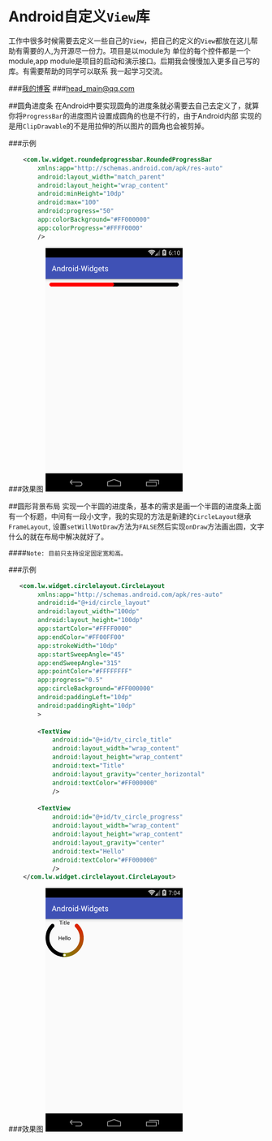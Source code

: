 # Android自定义`View`库
工作中很多时候需要去定义一些自己的`View`，把自己的定义的`View`都放在这儿帮助有需要的人,为开源尽一份力。项目是以module为
单位的每个控件都是一个module,app module是项目的启动和演示接口。后期我会慢慢加入更多自己写的库。有需要帮助的同学可以联系
我一起学习交流。

###[我的博客](http://www.cnblogs.com/xwgblog/)
###head_main@qq.com

    
##圆角进度条
在Android中要实现圆角的进度条就必需要去自己去定义了，就算你将`ProgressBar`的进度图片设置成圆角的也是不行的，由于Android内部
实现的是用`ClipDrawable`的不是用拉伸的所以图片的圆角也会被剪掉。
   
###示例
```xml
    <com.lw.widget.roundedprogressbar.RoundedProgressBar
        xmlns:app="http://schemas.android.com/apk/res-auto"
        android:layout_width="match_parent"
        android:layout_height="wrap_content"
        android:minHeight="10dp"
        android:max="100"
        android:progress="50"
        app:colorBackground="#FF000000"
        app:colorProgress="#FFFF0000"
        />
```
###效果图
![roundedbar](rounedprogressbar/preview.png)
   

##圆形背景布局
实现一个半圆的进度条，基本的需求是画一个半圆的进度条上面有一个标题，中间有一段小文字，我的实现的方法是新建的`CircleLayout`继承`FrameLayout`,
设置`setWillNotDraw`方法为`FALSE`然后实现`onDraw`方法画出圆，文字什么的就在布局中解决就好了。

####`Note: 目前只支持设定固定宽和高。`

###示例
```xml
   <com.lw.widget.circlelayout.CircleLayout
        xmlns:app="http://schemas.android.com/apk/res-auto"
        android:id="@+id/circle_layout"
        android:layout_width="100dp"
        android:layout_height="100dp"
        app:startColor="#FFFF0000"
        app:endColor="#FF00FF00"
        app:strokeWidth="10dp"
        app:startSweepAngle="45"
        app:endSweepAngle="315"
        app:pointColor="#FFFFFFFF"
        app:progress="0.5"
        app:circleBackground="#FF000000"
        android:paddingLeft="10dp"
        android:paddingRight="10dp"
        >

        <TextView
            android:id="@+id/tv_circle_title"
            android:layout_width="wrap_content"
            android:layout_height="wrap_content"
            android:text="Title"
            android:layout_gravity="center_horizontal"
            android:textColor="#FF000000"
            />

        <TextView
            android:id="@+id/tv_circle_progress"
            android:layout_width="wrap_content"
            android:layout_height="wrap_content"
            android:layout_gravity="center"
            android:text="Hello"
            android:textColor="#FF000000"
            />
    </com.lw.widget.circlelayout.CircleLayout>
```

###效果图
![preview](circlelayout/preivew.png)
